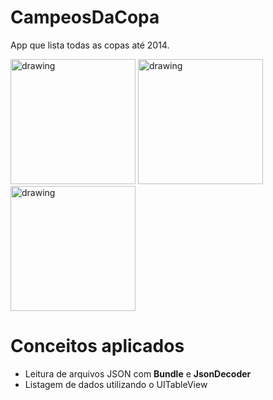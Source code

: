 # CampeosDaCopa
App que lista todas as copas até 2014.

<span>
  <img src="https://user-images.githubusercontent.com/56967435/216695818-c31bf5e0-ca0a-4ed7-b1b0-9a0280e0784e.png" alt="drawing" width="200"/>
  <img src="https://user-images.githubusercontent.com/56967435/216695864-8dd7076f-f66e-45ab-a1d5-1d5ee3f17117.png" alt="drawing" width="200"/>
  <img src="https://user-images.githubusercontent.com/56967435/216695859-04f6174c-9eb0-4f93-8e96-88308555a966.png" alt="drawing" width="200"/>
</span>


# Conceitos aplicados

* Leitura de arquivos JSON com **Bundle** e **JsonDecoder**
* Listagem de dados utilizando o UITableView

